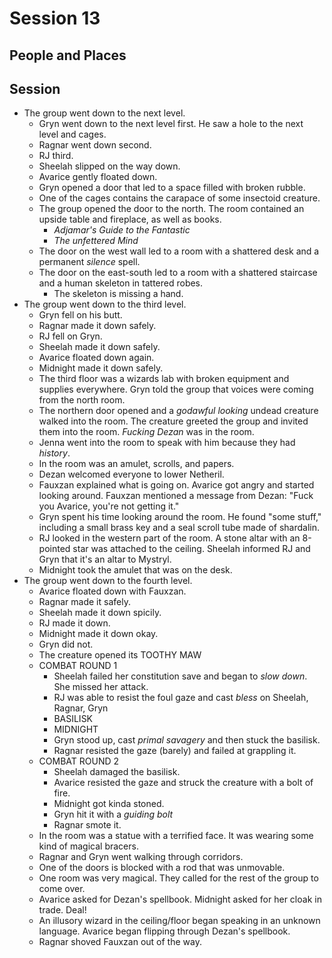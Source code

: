 # Session 13
## People and Places
## Session
* The group went down to the next level.
	* Gryn went down to the next level first. He saw a hole to the next level and cages.
	* Ragnar went down second.
	* RJ third.
	* Sheelah slipped on the way down.
	* Avarice gently floated down.
	* Gryn opened a door that led to a space filled with broken rubble.
	* One of the cages contains the carapace of some insectoid creature.
	* The group opened the door to the north. The room contained an upside table and fireplace, as well as books.
		* _Adjamar's Guide to the Fantastic_
		* _The unfettered Mind_
	* The door on the west wall led to a room with a shattered desk and a permanent _silence_ spell.
	* The door on the east-south led to a room with a shattered staircase and a human skeleton in tattered robes.
		* The skeleton is missing a hand.
* The group went down to the third level.
	* Gryn fell on his butt.	
	* Ragnar made it down safely.
	* RJ fell on Gryn.
	* Sheelah made it down safely.
	* Avarice floated down again.
	* Midnight made it down safely.
	* The third floor was a wizards lab with broken equipment and supplies everywhere. Gryn told the group that voices were coming from the north room.
	* The northern door opened and a _godawful looking_ undead creature walked into the room. The creature greeted the group and invited them into the room. _Fucking Dezan_ was in the room.
	* Jenna went into the room to speak with him because they had _history_.
	* In the room was an amulet, scrolls, and papers.
	* Dezan welcomed everyone to lower Netheril.
	* Fauxzan explained what is going on. Avarice got angry and started looking around. Fauxzan mentioned a message from Dezan: "Fuck you Avarice, you're not getting it."
	* Gryn spent his time looking around the room. He found "some stuff," including a small brass key and a seal scroll tube made of shardalin.
	* RJ looked in the western part of the room. A stone altar with an 8-pointed star was attached to the ceiling. Sheelah informed RJ and Gryn that it's an altar to Mystryl.
	* Midnight took the amulet that was on the desk.
* The group went down to the fourth level.
	* Avarice floated down with Fauxzan.
	* Ragnar made it safely.
	* Sheelah made it down spicily.
	* RJ made it down.
	* Midnight made it down okay.
	* Gryn did not.
	* The creature opened its TOOTHY MAW
	* COMBAT ROUND 1
		* Sheelah failed her constitution save and began to _slow down_. She missed her attack.
		* RJ was able to resist the foul gaze and cast _bless_ on Sheelah, Ragnar, Gryn
		* BASILISK
		* MIDNIGHT
		* Gryn stood up, cast _primal savagery_ and then stuck the basilisk.
		* Ragnar resisted the gaze (barely) and failed at grappling it.
	* COMBAT ROUND 2
		* Sheelah damaged the basilisk.
		* Avarice resisted the gaze and struck the creature with a bolt of fire.
		* Midnight got kinda stoned.
		* Gryn hit it with a _guiding bolt_
		* Ragnar smote it.
	* In the room was a statue with a terrified face. It was wearing some kind of magical bracers.
	* Ragnar and Gryn went walking through corridors.
	* One of the doors is blocked with a rod that was unmovable.
	* One room was very magical. They called for the rest of the group to come over.
	* Avarice asked for Dezan's spellbook. Midnight asked for her cloak in trade. Deal!
	* An illusory wizard in the ceiling/floor began speaking in an unknown language. Avarice began flipping through Dezan's spellbook.
	* Ragnar shoved Fauxzan out of the way.
<!--stackedit_data:
eyJoaXN0b3J5IjpbLTk5MTMzMDU3LDEzNzY4NTQ1NiwxNjA4Nj
gxMzcyLDE2NTE2MTg4MywyMTIzMTUxOTYxLDU1NjI0NzU2LC0x
MTAxMjg0NzA1LC0yMTA2MjUyMjA5LC0xMTkxMzYxMTAzXX0=
-->